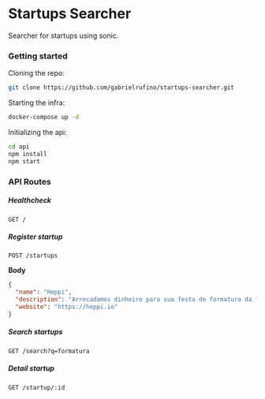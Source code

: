 # Startups Searcher

Searcher for startups using sonic.

### Getting started

Cloning the repo:
```bash
git clone https://github.com/gabrielrufino/startups-searcher.git
```

Starting the infra:
```bash
docker-compose up -d
```

Initializing the api:
```bash
cd api
npm install
npm start
```

### API Routes

##### Healthcheck

```
GET /
```

##### Register startup

```
POST /startups
```

**Body**

```json
{
  "name": "Heppi",
  "description": "Arrecadamos dinheiro para sua festa de formatura da forma mais inteligente possível",
  "website": "https://heppi.io"
}
```

##### Search startups

```
GET /search?q=formatura
```

##### Detail startup

```
GET /startup/:id
```
